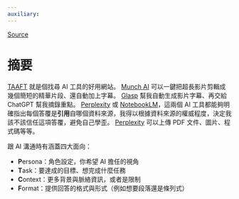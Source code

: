 ```yaml
---
auxiliary:
---
```


[Source](https://haosquare.com/ai-tool-productivity-tips/)

# 摘要

[TAAFT](https://theresanaiforthat.com/) 就是個找尋 AI 工具的好用網站。
[Munch AI](https://www.getmunch.com/) 可以一鍵把超長影片剪輯成幾個簡短的精華片段、還自動加上字幕。
[Glasp](https://glasp.co/youtube-summary) 幫我自動生成影片字幕、再交給 ChatGPT 幫我摘錄重點。
[Perplexity](https://www.perplexity.ai/) 或 [NotebookLM](https://notebooklm.google/)，這兩個 AI 工具都能夠明確指出每個答覆是**引用**自哪個資料來源，我得以根據資料來源的權威程度，決定我該不該信任這項答覆，避免自己學歪。
[Perplexity](https://www.perplexity.ai/) 可以上傳 PDF 文件、圖片、程式碼等等。

跟 AI 溝通時有涵蓋四大面向：

- **P**ersona：角色設定，你希望 AI 擔任的視角
- **T**ask：要達成的目標、想完成什麼任務
- **C**ontext：更多背景與脈絡資訊，或者是限制
- **F**ormat：提供回答的格式與形式（例如想要段落還是條列式）